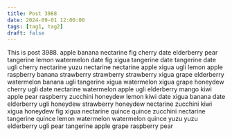 ```yaml
---
title: Post 3988
date: 2024-09-01 12:00:00
tags: [tag1, tag2]
draft: false
---
```

This is post 3988.
apple
banana
nectarine
fig
cherry
date
elderberry
pear
tangerine
lemon
watermelon
date
fig
xigua
tangerine
date
tangerine
date
ugli
cherry
nectarine
yuzu
nectarine
nectarine
apple
xigua
ugli
lemon
apple
raspberry
banana
strawberry
strawberry
strawberry
xigua
grape
elderberry
watermelon
banana
ugli
tangerine
xigua
watermelon
xigua
grape
honeydew
cherry
ugli
date
nectarine
watermelon
apple
ugli
elderberry
mango
kiwi
apple
pear
raspberry
zucchini
honeydew
lemon
kiwi
date
xigua
banana
date
elderberry
ugli
honeydew
strawberry
honeydew
nectarine
zucchini
kiwi
xigua
honeydew
fig
xigua
nectarine
quince
quince
zucchini
nectarine
tangerine
quince
lemon
watermelon
watermelon
quince
yuzu
yuzu
elderberry
ugli
pear
tangerine
apple
grape
raspberry
pear
